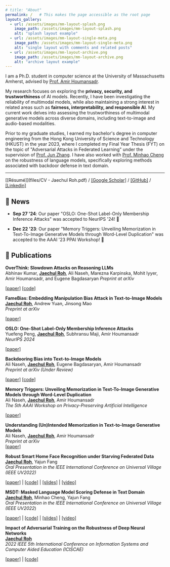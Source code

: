 ```yaml
---
# title: "About"
permalink: /   # This makes the page accessible as the root page
layouts_gallery:
  - url: /assets/images/mm-layout-splash.png
    image_path: /assets/images/mm-layout-splash.png
    alt: "splash layout example"
  - url: /assets/images/mm-layout-single-meta.png
    image_path: /assets/images/mm-layout-single-meta.png
    alt: "single layout with comments and related posts"
  - url: /assets/images/mm-layout-archive.png
    image_path: /assets/images/mm-layout-archive.png
    alt: "archive layout example"
---
```


<!-- ######################################################################################################################################## -->
I am a Ph.D. student in computer science at the University of Massachusetts Amherst, advised by <a href="https://people.cs.umass.edu/~amir/" target="_blank">Prof. Amir Houmansadr</a>. 

My research focuses on exploring the **privacy, security, and trustworthiness** of AI models. Recently, I have been investigating the reliability of multimodal models, while also maintaining a strong interest in related areas such as **fairness, interpretability, and responsible AI**. My current work delves into assessing the trustworthiness of multimodal generative models across diverse domains, including text-to-image and audio-based modalities.

Prior to my graduate studies, I earned my bachelor's degree in computer engineering from the Hong Kong University of Science and Technology (HKUST) in the year 2023, where I completed my Final Year Thesis (FYT) on the topic of "Adversarial Attacks in Federated Learning" under the supervision of <a href="https://eejzhang.people.ust.hk/" target="_black">Prof. Jun Zhang</a>. I have also worked with [Prof. Minhao Cheng](https://cmhcbb.github.io/) on the robustness of language models, specifically exploring methods associated with backdoor defense in text domain.

--------
[[Résumé]](files/CV - Jaechul Roh.pdf) / [[Google Scholar]](https://scholar.google.com/citations?user=knCeRjsAAAAJ&hl=ko) / [[GitHub]](https://github.com/jrohsc) / [[Linkedin]](https://www.linkedin.com/in/jaechul-roh-572363155/)

<!-- <span style="font-family: 'Courier New', Courier, monospace;">ideas.txt</span> -->
<!-- ############################################################################################### -->
## 📣 News

* **Sep 27 '24**: Our paper "OSLO: One-Shot Label-Only Membership Inference Attacks" was accepted to NeurIPS '24! 🎉

* **Dec 22 '23**: Our paper "Memory Triggers: Unveiling Memorization in Text-To-Image Generative Models through Word-Level Duplication" was accepted to the  AAAI '23 PPAI Workshop! 🎉

<!-- ######################################################################################################################################## -->

## 📝 Publications

**OverThink: Slowdown Attacks on Reasoning LLMs** <br>
   Abhinav Kumar, **<u><b>Jaechul Roh</b></u>**, Ali Naseh, Marezna Karpinska, Mohit Iyyer, Amir Houmansadr, and Eugene Bagdasaryan
   *Preprint at arXiv* <br>
   <!-- NeurIPS 2024 -->
   [[paper]](https://arxiv.org/abs/2502.02542) [[code]](https://github.com/akumar2709/OVERTHINK_public)

**FameBias: Embedding Manipulation Bias Attack in Text-to-Image Models** <br>
   **<u><b>Jaechul Roh</b></u>**, Andrew Yuan, Jinsong Mao <br>
   *Preprint at arXiv* <br>
   <!-- NeurIPS 2024 -->
   <a href="https://arxiv.org/pdf/2412.18302" target="_blank">[paper]</a>

**OSLO: One-Shot Label-Only Membership Inference Attacks** <br>
   Yuefeng Peng, <u><b>Jaechul Roh</b></u>, Subhransu Maji, Amir Houmansadr <br>
   *NeurIPS 2024* <br>
   <!-- NeurIPS 2024 -->
   <a href="https://arxiv.org/pdf/2405.16978" target="_blank">[paper]</a>

**Backdooring Bias into Text-to-Image Models**  
   Ali Naseh, **<u><b>Jaechul Roh</b></u>**, Eugene Bagdasaryan, Amir Houmansadr  
   *Preprint at arXiv (Under Review)*  
   <!-- NeurIPS 2024 -->
   [[paper]](https://arxiv.org/pdf/2406.15213) [[code]](https://github.com/jcroh0508/Backdororing_Bias/)

**Memory Triggers: Unveiling Memorization in Text-To-Image Generative Models through Word-Level Duplication**  
   Ali Naseh, **<u><b>Jaechul Roh</b></u>**, Amir Houmansadr  
   *The 5th AAAI Workshop on Privacy-Preserving Artificial Intelligence*  
   <!-- The 5th AAAI Workshop on Privacy-Preserving Artificial Intelligence -->
   [[paper]](https://arxiv.org/pdf/2312.03692)

**Understanding (Un)Intended Memorization in Text-to-Image Generative Models**  
   Ali Naseh, **<u><b>Jaechul Roh</b></u>**, Amir Houmansadr  
   *Preprint at arXiv*  
   [[paper]](https://arxiv.org/pdf/2312.07550)

**Robust Smart Home Face Recognition under Starving Federated Data**  
   **<u><b>Jaechul Roh</b></u>**, Yajun Fang  
   *Oral Presentation in the IEEE International Conference on Universal Village (IEEE UV2022)*  
   <!-- Oral Presentation in the IEEE International Conference on Universal Village (IEEE UV2022)   -->
   [[paper]](https://ieeexplore.ieee.org/stamp/stamp.jsp?arnumber=10175525) | [[code]](https://github.com/jcroh0508/FLATS) | [[slides]](https://www.jrohs.com/_files/ugd/c489e1_bbc7e44075944cad98da82f31e7430ae.pdf) | [[video]](https://www.youtube.com/watch?v=Tj9QiJEUBXU&ab_channel=jroh)

**MSDT: Masked Language Model Scoring Defense in Text Domain**  
   **<u><b>Jaechul Roh</b></u>**, Minhao Cheng, Yajun Fang  
   *Oral Presentation in the IEEE International Conference on Universal Village (IEEE UV2022*)  
   <!-- Oral Presentation in the IEEE International Conference on Universal Village (IEEE UV2022)   -->
   [[paper]](https://ieeexplore.ieee.org/document/10175524) | [[code]](https://github.com/jcroh0508/MSDT) | [[slides]](https://www.jrohs.com/_files/ugd/c489e1_bbc7e44075944cad98da82f31e7430ae.pdf) | [[video]](https://www.youtube.com/watch?v=oO3FbxnMdv0&ab_channel=jroh)

**Impact of Adversarial Training on the Robustness of Deep Neural Networks**  
   **<u><b>Jaechul Roh</b></u>**  
   *2022 IEEE 5th International Conference on Information Systems and Computer Aided Education (ICISCAE)*  
   <!-- 2022 IEEE 5th International Conference on Information Systems and Computer Aided Education (ICISCAE)   -->
   [[paper]](https://ieeexplore.ieee.org/abstract/document/9927611) | [[code]](https://github.com/jcroh0508/Adversarial_Training_Impact)


<!-- ## 🤖 Projects
**FameBias: Embedding Manipulation Bias Attack in Text-to-Image Models**  
   **<u><b>Jaechul Roh</b></u>**, Andrew Yuan, Jinsong Mao \
   *CS 670 (Computer Vision) Course Project*   -->
   <!-- 2022 IEEE 5th International Conference on Information Systems and Computer Aided Education (ICISCAE)   -->
   <!-- [[paper]](files/cs_670.pdf) [[code]](https://github.com/jrohsc/FameBias/) -->